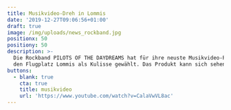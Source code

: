 ```yaml
---
title: Musikvideo-Dreh in Lommis
date: '2019-12-27T09:06:56+01:00'
draft: true
image: /img/uploads/news_rockband.jpg
positionx: 50
positiony: 50
description: >-
  Die Rockband PILOTS OF THE DAYDREAMS hat für ihre neuste Musikvideo-Produktion
  den Flugplatz Lommis als Kulisse gewählt. Das Produkt kann sich sehen lassen!
buttons:
  - blank: true
    cta: true
    title: musikvideo
    url: 'https://www.youtube.com/watch?v=CalaVwVL8ac'
---
```


